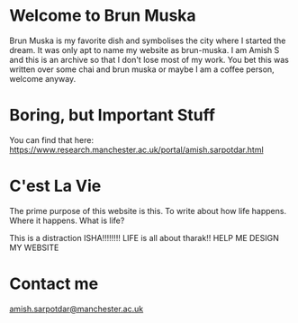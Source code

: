 # Welcome to Brun Muska

Brun Muska is my favorite dish and symbolises the city where I started the dream. It was only apt to name my website as brun-muska. I am Amish S and this is an archive so that I don't lose most of my work. You bet this was written over some chai and brun muska or maybe I am a coffee person, welcome anyway. 




# Boring, but Important Stuff

You can find that here: https://www.research.manchester.ac.uk/portal/amish.sarpotdar.html


# C'est La Vie

The prime purpose of this website is this. To write about how life happens. Where it happens. What is life? 

This is a distraction ISHA!!!!!!!! LIFE is all about tharak!! HELP ME DESIGN MY WEBSITE


# Contact me
amish.sarpotdar@manchester.ac.uk


